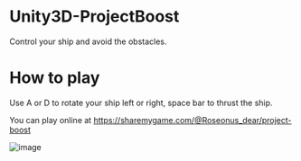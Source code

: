 # Unity3D-ProjectBoost
Control your ship and avoid the obstacles.

# How to play
Use A or D to rotate your ship left or right, space bar to thrust the ship.

You can play online at https://sharemygame.com/@Roseonus_dear/project-boost

![image](https://github.com/Pakanun/Unity3D-ProjectBoost/assets/102900545/3e577899-f8a1-4925-b7bb-3cb21f206125)


